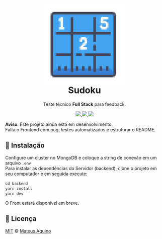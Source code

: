 <h1 align="center">
    <img src="./static/sudoku.png" align="center"></img>
    <br/>Sudoku
</h1>
<p align="center">Teste técnico <strong>Full Stack</strong> para feedback.</p>

<p align="center">
  <a aria-label="Versão do Node" href="https://github.com/nodejs/node/blob/master/doc/changelogs/CHANGELOG_V12.md#12.18.4">
    <img src="https://img.shields.io/badge/node.js@lts-12.18.4-informational?logo=Node.JS"></img>
  </a>
  <a aria-label="Versão do Express.js" href="https://expressjs.com/en/changelog/4x.html#4.17.1">
    <img src="https://img.shields.io/badge/express.js-4.17.1-informational?logo=JavaScript"></img>
  </a>
  <a aria-label="Desafios" href="#">
  	<img src="https://img.shields.io/badge/desafios-OK-blueviolet"></img>
  </a>
</p>

**Aviso**: Este projeto ainda está em desenvolvimento.  
Falta o Frontend com pug, testes automatizados e estruturar o README.

## 🚀 Instalação
Configure um cluster no MongoDB e coloque a string de conexão em um arquivo `.env`  
Para instalar as dependências do Servidor (backend), clone o projeto em seu computador e em seguida execute:
```
cd backend
yarn install
yarn dev
```

O Front estará disponível em breve.

## 📜 Licença

[MIT](./LICENSE) &copy; [Mateus Aquino](https://www.linkedin.com/in/mateusaquino/)
